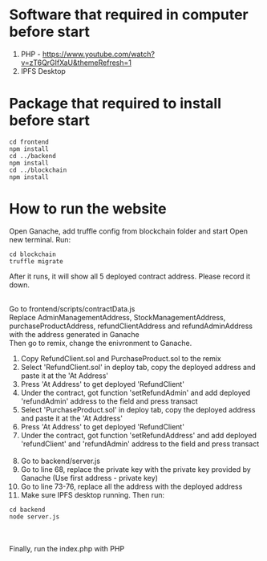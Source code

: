 # Software that required in computer before start
1. PHP - https://www.youtube.com/watch?v=zT6QrGIfXaU&themeRefresh=1
2. IPFS Desktop

# Package that required to install before start
```
cd frontend
npm install
cd ../backend
npm install
cd ../blockchain 
npm install
```

# How to run the website
Open Ganache, add truffle config from blockchain folder and start
Open new terminal. Run:
```
cd blockchain
truffle migrate
```
After it runs, it will show all 5 deployed contract address. Please record it down.
<br>
<br>

Go to frontend/scripts/contractData.js <br>
Replace AdminManagementAddress, StockManagementAddress, purchaseProductAddress, refundClientAddress and refundAdminAddress with the address generated in Ganache
<br>
Then go to remix, change the enivronment to Ganache. 
<br>
1. Copy RefundClient.sol and PurchaseProduct.sol to the remix
2. Select 'RefundClient.sol' in deploy tab, copy the deployed address and paste it at the 'At Address'
3. Press 'At Address' to get deployed 'RefundClient'
4. Under the contract, got function 'setRefundAdmin' and add deployed 'refundAdmin' address to the field and press transact
5. Select 'PurchaseProduct.sol' in deploy tab, copy the deployed address and paste it at the 'At Address'
6. Press 'At Address' to get deployed 'RefundClient'
7. Under the contract, got function 'setRefundAddress' and add deployed 'refundClient' and 'refundAdmin' address to the field and press transact
<br><br>
1. Go to backend/server.js
2. Go to line 68, replace the private key with the private key provided by Ganache (Use first address - private key) 
3. Go to line 73-76, replace all the address with the deployed address
4. Make sure IPFS desktop running. Then run:
```
cd backend
node server.js
```
<br><br>
Finally, run the index.php with PHP